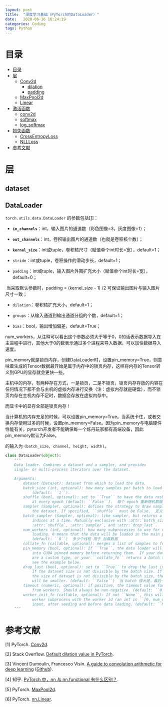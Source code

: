 ```yaml
---
layout: post
title:  "深度学习基础（PyTorch的DataLoader）"
date:   2020-06-16 16:24:19
categories: Coding
tags: Python
---
```


<head>
    <script src="https://cdn.mathjax.org/mathjax/latest/MathJax.js?config=TeX-AMS-MML_HTMLorMML" type="text/javascript"></script>
    <script type="text/x-mathjax-config">
        MathJax.Hub.Config({
            tex2jax: {
            skipTags: ['script', 'noscript', 'style', 'textarea', 'pre'],
            inlineMath: [['$','$']]
            }
        });
    </script>
</head>


# 目录

* [目录](#目录)
* [层](#层)
  * [Conv2d](#Conv2d)
    * [dilation](#dilation)
    * [padding](#padding)
  * [MaxPool2d](#MaxPool2d)
  * [Linear](#Linear)
* [激活函数](#激活函数)
  * [conv2d](#conv2d)
  * [softmax](#softmax)
  * [log_softmax](#log_softmax)
* [损失函数](#损失函数)
  * [CrossEntropyLoss](#CrossEntropyLoss)
  * [NLLLoss](#NLLLoss)
* [参考文献](#参考文献)

# 层

## dataset



## DataLoader

`torch.utils.data.DataLoader`  的参数包括[[1](#ref1)]：

- **`in_channels`**：int，输入图片的通道数（彩色图像=3，灰度图像=1）；

- **`out_channels`**：int，卷积输出图片的通道数（也就是卷积核个数）；

- **`kernel_size`**：int或tuple，卷积核尺寸（赋值单个int时长=宽），default=1；

- `stride`：int或tuple，卷积操作的滑动步长，default=1；

- `padding`：int或tuple，输入图片外围扩充大小（赋值单个int时长=宽），default=0；


​       当采取默认参数时，padding = (kernel_size - 1) /2 可保证输出图片与输入图片尺寸一致；

- `dilation`：卷积核扩充大小，default=1；

- `groups`：从输入通道到输出通道分组的个数，default=1；

- `bias`：bool，输出增加偏差，default=True；

num_workers，从注释可以看出这个参数必须大于等于0，0的话表示数据导入在主进程中进行，其他大于0的数表示通过多个进程来导入数据，可以加快数据导入速度。

pin_memory就是锁页内存，创建DataLoader时，设置pin_memory=True，则意味着生成的Tensor数据最开始是属于内存中的锁页内存，这样将内存的Tensor转义到GPU的显存就会更快一些。

主机中的内存，有两种存在方式，一是锁页，二是不锁页，锁页内存存放的内容在任何情况下都不会与主机的虚拟内存进行交换（注：虚拟内存就是硬盘），而不锁页内存在主机内存不足时，数据会存放在虚拟内存中。

而显卡中的显存全部是锁页内存！

当计算机的内存充足的时候，可以设置pin_memory=True。当系统卡住，或者交换内存使用过多的时候，设置pin_memory=False。因为pin_memory与电脑硬件性能有关，pytorch开发者不能确保每一个炼丹玩家都有高端设备，因此pin_memory默认为False。

的输入为 `(batch_size, channel, height, width)`。

```python
class DataLoader(object):
    """
    Data loader. Combines a dataset and a sampler, and provides
    single- or multi-process iterators over the dataset.

    Arguments:
        dataset (Dataset): dataset from which to load the data.
        batch_size (int, optional): how many samples per batch to load
            (default: ``1``).
        shuffle (bool, optional): set to ``True`` to have the data reshuffled
            at every epoch (default: ``False``).  每个 epoch 重新随机数据
        sampler (Sampler, optional): defines the strategy to draw samples from
            the dataset. If specified, ``shuffle`` must be False.  定义抽样方法
        batch_sampler (Sampler, optional): like sampler, but returns a batch of
            indices at a time. Mutually exclusive with :attr:`batch_size`,
            :attr:`shuffle`, :attr:`sampler`, and :attr:`drop_last`.
        num_workers (int, optional): how many subprocesses to use for data
            loading. 0 means that the data will be loaded in the main process.
            (default: ``0``)  多少个线程 用于 加载数据
        collate_fn (callable, optional): merges a list of samples to form a mini-batch. 把 list sample 合并成 mini-batch
        pin_memory (bool, optional): If ``True``, the data loader will copy tensors
            into CUDA pinned memory before returning them.  If your data elements
            are a custom type, or your ``collate_fn`` returns a batch that is a custom type
            see the example below.
        drop_last (bool, optional): set to ``True`` to drop the last incomplete batch,
            if the dataset size is not divisible by the batch size. If ``False`` and
            the size of dataset is not divisible by the batch size, then the last batch
            will be smaller. (default: ``False``)  当 batch 很大是，最后一轮可能样本数量偏少，影响模型训练
        timeout (numeric, optional): if positive, the timeout value for collecting a batch
            from workers. Should always be non-negative. (default: ``0``)
        worker_init_fn (callable, optional): If not ``None``, this will be called on each
            worker subprocess with the worker id (an int in ``[0, num_workers - 1]``) as
            input, after seeding and before data loading. (default: ``None``)
    """
```

# 参考文献

<span id="ref1">[1]</span>  PyTorch. [Conv2d](https://pytorch.org/docs/stable/nn.html#conv2d).

<span id="ref2">[2]</span>  Stack Overflow. [Default dilation value in PyTorch](https://stackoverflow.com/questions/43474072/default-dilation-value-in-pytorch).

<span id="ref3">[3]</span>  Vincent Dumoulin, Francesco Visin. [A guide to convolution arithmetic for deep learning](https://arxiv.org/abs/1603.07285) ([Github](https://github.com/vdumoulin/conv_arithmetic/blob/master/README.md)).

<span id="ref4">[4]</span> 知乎. [PyTorch 中，nn 与 nn.functional 有什么区别？](https://www.zhihu.com/question/66782101).

<span id="ref5">[5]</span>  PyTorch. [MaxPool2d](https://pytorch.org/docs/stable/nn.html#maxpool2d).

<span id="ref6">[6]</span>  PyTorch. [nn.Linear](https://pytorch.org/docs/stable/nn.html#linear).